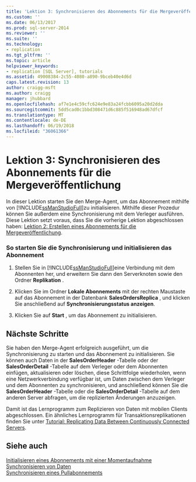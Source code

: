```yaml
---
title: 'Lektion 3: Synchronisieren des Abonnements für die Mergeveröffentlichung | Microsoft-Dokumentation'
ms.custom: ''
ms.date: 06/13/2017
ms.prod: sql-server-2014
ms.reviewer: ''
ms.suite: ''
ms.technology:
- replication
ms.tgt_pltfrm: ''
ms.topic: article
helpviewer_keywords:
- replication [SQL Server], tutorials
ms.assetid: 49008384-2c55-4080-a890-9bceb40e4d6d
caps.latest.revision: 13
author: craigg-msft
ms.author: craigg
manager: jhubbard
ms.openlocfilehash: af7e1e4c59cfc624e9e83a24fcbb6095a20d2dda
ms.sourcegitcommit: 5dd5cad0c1bbd308471d6c885f516948ad67dfcf
ms.translationtype: MT
ms.contentlocale: de-DE
ms.lasthandoff: 06/19/2018
ms.locfileid: "36061366"
---
```

# <a name="lesson-3-synchronizing-the-subscription-to-the-merge-publication"></a>Lektion 3: Synchronisieren des Abonnements für die Mergeveröffentlichung
  In dieser Lektion starten Sie den Merge-Agent, um das Abonnement mithilfe von [!INCLUDE[ssManStudioFull](../../includes/ssmanstudiofull-md.md)]zu initialisieren. Mithilfe dieser Prozedur können Sie außerdem eine Synchronisierung mit dem Verleger ausführen. Diese Lektion setzt voraus, dass Sie die vorherige Lektion abgeschlossen haben: [Lektion 2: Erstellen eines Abonnements für die Mergeveröffentlichung](lesson-2-creating-a-subscription-to-the-merge-publication.md).  
  
### <a name="to-start-synchronization-and-initialize-the-subscription"></a>So starten Sie die Synchronisierung und initialisieren das Abonnement  
  
1.  Stellen Sie in [!INCLUDE[ssManStudioFull](../../includes/ssmanstudiofull-md.md)]eine Verbindung mit dem Abonnenten her, und erweitern Sie dann den Serverknoten sowie den Ordner **Replikation** .  
  
2.  Klicken Sie im Ordner **Lokale Abonnements** mit der rechten Maustaste auf das Abonnement in der Datenbank **SalesOrdersReplica** , und klicken Sie anschließend auf **Synchronisierungsstatus anzeigen**.  
  
3.  Klicken Sie auf **Start** , um das Abonnement zu initialisieren.  
  
## <a name="next-steps"></a>Nächste Schritte  
 Sie haben den Merge-Agent erfolgreich ausgeführt, um die Synchronisierung zu starten und das Abonnement zu initialisieren. Sie können auch Daten in der **SalesOrderHeader** -Tabelle oder der **SalesOrderDetail** -Tabelle auf dem Verleger oder dem Abonnenten einfügen, aktualisieren oder löschen, diese Schrittfolge wiederholen, wenn eine Netzwerkverbindung verfügbar ist, um Daten zwischen dem Verleger und dem Abonnenten zu synchronisieren, und anschließend können Sie die **SalesOrderHeader** -Tabelle oder die **SalesOrderDetail** -Tabelle auf dem anderen Server abfragen, um die replizierten Änderungen anzuzeigen.  
  
 Damit ist das Lernprogramm zum Replizieren von Daten mit mobilen Clients abgeschlossen. Ein ähnliches Lernprogramm für Transaktionsreplikationen finden Sie unter [Tutorial: Replicating Data Between Continuously Connected Servers](tutorial-replicating-data-between-continuously-connected-servers.md).  
  
## <a name="see-also"></a>Siehe auch  
 [Initialisieren eines Abonnements mit einer Momentaufnahme](initialize-a-subscription-with-a-snapshot.md)   
 [Synchronisieren von Daten](synchronize-data.md)   
 [Synchronisieren eines Pullabonnements](synchronize-a-pull-subscription.md)  
  
  